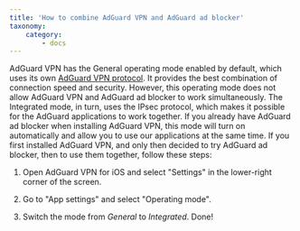 ```yaml
---
title: 'How to combine AdGuard VPN and AdGuard ad blocker'
taxonomy:
    category:
        - docs
---
```


AdGuard VPN has the General operating mode enabled by default, which uses its own [AdGuard VPN protocol](link). It provides the best combination of connection speed and security. However, this operating mode does not allow AdGuard VPN and AdGuard ad blocker to work simultaneously. The Integrated mode, in turn, uses the IPsec protocol, which makes it possible for the AdGuard applications to work together. If you already have AdGuard ad blocker when installing AdGuard VPN, this mode will turn on automatically and allow you to use our applications at the same time. If you first installed AdGuard VPN, and only then decided to try AdGuard ad blocker, then to use them together, follow these steps:

1. Open AdGuard VPN for iOS and select "Settings" in the lower-right corner of the screen.

2. Go to "App settings" and select "Operating mode".

3. Switch the mode from *General* to *Integrated*. Done!